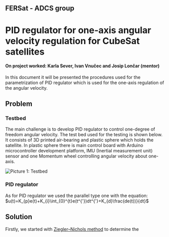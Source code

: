 ## FERSat - ADCS group

# PID regulator for one-axis angular velocity regulation for CubeSat satellites

#### On project worked: Karla Sever, Ivan Vnučec and Josip Lončar (mentor)

In this document it will be presented the procedures used for the parametrization of PID regulator which is used for the one-axis regulation of the angular velocity.

## Problem

### Testbed

The main challenge is to develop PID regulator to control one-degree of freedom angular velocity. The test bed used for the testing is shown below. It consists of 3D printed air-bearing and plastic sphere which holds the satellite. In plastic sphere there is main control board with Arduino microcontroller development platform, IMU (Inertial measurement unit) sensor and one Momentum wheel controlling angular velocity about one-axis.  

![Picture 1: Testbed](C:\Users\Ivan\Documents\GitHub\FERSAT-ZAD3-PID-Regulator\documentation\dependencies\Screenshot_1.png)

### PID regulator

As for PID regulator we used the parallel type one with the equation: $u(t)=K_{p}e(t)+K_{i}\int_{0}^{t}e(t^{'})dt^{'}+K_{d}\frac{de(t))}{dt}$

## Solution

Firstly, we started with [Ziegler–Nichols method](https://en.wikipedia.org/wiki/Ziegler%E2%80%93Nichols_method) to determine the 